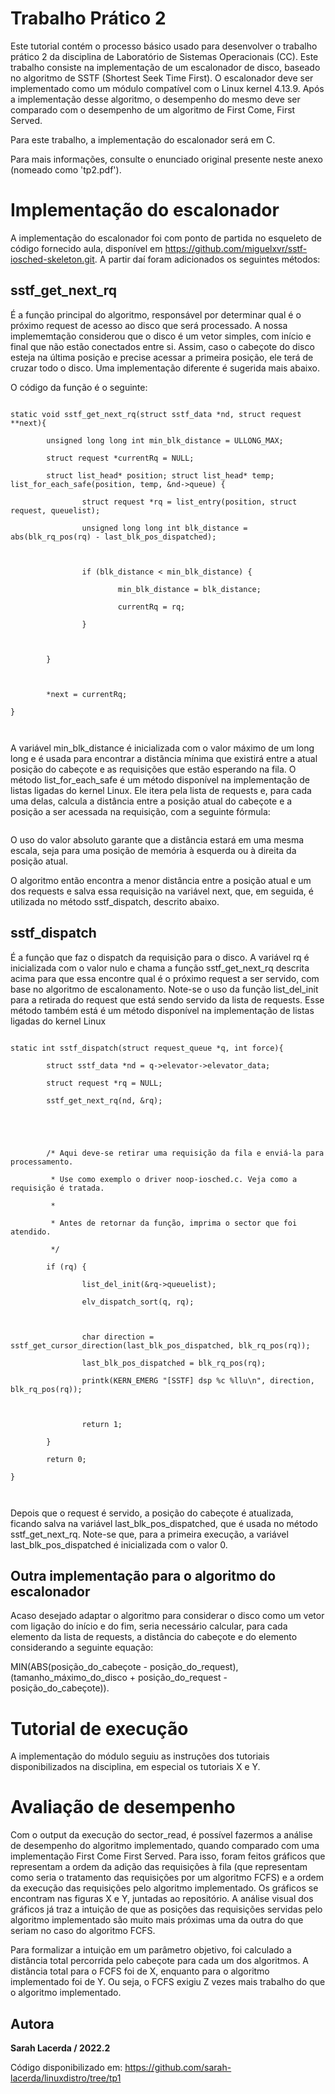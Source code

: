 # Trabalho Prático 2



Este tutorial contém o processo básico usado para desenvolver o trabalho prático 2 da disciplina de Laboratório de Sistemas Operacionais (CC). Este trabalho consiste na implementação de um escalonador de disco, baseado no algoritmo de SSTF (Shortest Seek Time First). O escalonador deve ser implementado como um módulo compatível com o Linux kernel 4.13.9. Após a implementação desse algoritmo, o desempenho do mesmo deve ser comparado com o desempenho de um algoritmo de First Come, First Served.



Para este trabalho, a implementação do escalonador será em C.



Para mais informações, consulte o enunciado original presente neste anexo (nomeado como 'tp2.pdf').





# Implementação do escalonador



A implementação do escalonador foi com ponto de partida no esqueleto de código fornecido aula, disponível em https://github.com/miguelxvr/sstf-iosched-skeleton.git. A partir daí foram adicionados os seguintes métodos:



## sstf_get_next_rq



É a função principal do algoritmo, responsável por determinar qual é o próximo request de acesso ao disco que será processado. A nossa implememtação considerou que o disco é um vetor simples, com início e final que não estão conectados entre si. Assim, caso o cabeçote do disco esteja na última posição e precise acessar a primeira posição, ele terá de cruzar todo o disco. Uma implementação diferente é sugerida mais abaixo.



O código da função é o seguinte:



```

static void sstf_get_next_rq(struct sstf_data *nd, struct request **next){

        unsigned long long int min_blk_distance = ULLONG_MAX;

        struct request *currentRq = NULL;

        struct list_head* position; struct list_head* temp; list_for_each_safe(position, temp, &nd->queue) {

                struct request *rq = list_entry(position, struct request, queuelist);

                unsigned long long int blk_distance = abs(blk_rq_pos(rq) - last_blk_pos_dispatched);



                if (blk_distance < min_blk_distance) {

                        min_blk_distance = blk_distance;

                        currentRq = rq;

                }



        }



        *next = currentRq;

}



```

A variável min_blk_distance é inicializada com o valor máximo de um long long e é usada para encontrar a distãncia mínima que existirá entre a atual posição do cabeçote e as requisições que estão esperando na fila. O método list_for_each_safe é um método disponível na implementação de listas ligadas do kernel Linux. Ele itera pela lista de requests e, para cada uma delas, calcula a distância entre a posição atual do cabeçote e a posição a ser acessada na requisição, com a seguinte fórmula:



```abs(blk_rq_pos(rq) - last_blk_pos_dispatched)

```

O uso do valor absoluto garante que a distância estará em uma mesma escala, seja para uma posição de memória à esquerda ou à direita da posição atual.



O algoritmo então encontra a menor distância entre a posição atual e um dos requests e salva essa requisição na variável next, que, em seguida, é utilizada no método sstf_dispatch, descrito abaixo.



## sstf_dispatch



É a função que faz o dispatch da requisição para o disco. A variável rq é inicializada com o valor nulo e chama a função sstf_get_next_rq descrita acima para que essa encontre qual é o próximo request a ser servido, com base no algoritmo de escalonamento. Note-se o uso da função list_del_init para a retirada do request que está sendo servido da lista de requests. Esse método também está é um método disponível na implementação de listas ligadas do kernel Linux



```

static int sstf_dispatch(struct request_queue *q, int force){

        struct sstf_data *nd = q->elevator->elevator_data;

        struct request *rq = NULL;

        sstf_get_next_rq(nd, &rq);





        /* Aqui deve-se retirar uma requisição da fila e enviá-la para processamento.

         * Use como exemplo o driver noop-iosched.c. Veja como a requisição é tratada.

         *

         * Antes de retornar da função, imprima o sector que foi atendido.

         */

        if (rq) {

                list_del_init(&rq->queuelist);

                elv_dispatch_sort(q, rq);



                char direction = sstf_get_cursor_direction(last_blk_pos_dispatched, blk_rq_pos(rq));

                last_blk_pos_dispatched = blk_rq_pos(rq);

                printk(KERN_EMERG "[SSTF] dsp %c %llu\n", direction, blk_rq_pos(rq));



                return 1;

        }

        return 0;

}



```



Depois que o request é servido, a posição do cabeçote é atualizada, ficando salva na variável last_blk_pos_dispatched, que é usada no método sstf_get_next_rq. Note-se que, para a primeira execução, a variável last_blk_pos_dispatched é inicializada com o valor 0.



## Outra implementação para o algoritmo do escalonador



Acaso desejado adaptar o algoritmo para considerar o disco como um vetor com ligação do início e do fim, seria necessário calcular, para cada elemento da lista de requests, a distância do cabeçote e do elemento considerando a seguinte equação:



MIN(ABS(posição_do_cabeçote - posição_do_request), (tamanho_máximo_do_disco + posição_do_request - posição_do_cabeçote)).





# Tutorial de execução



A implementação do módulo seguiu as instruções dos tutoriais disponibilizados na disciplina, em especial os tutoriais X e Y.





# Avaliação de desempenho



Com o output da execução do sector_read, é possível fazermos a análise de desempenho do algoritmo implementado, quando comparado com uma implementação First Come First Served. Para isso, foram feitos gráficos que representam a ordem da adição das requisições à fila (que representam como seria o tratamento das requisições por um algoritmo FCFS) e a ordem da execução das requisições pelo algoritmo implementado. Os gráficos se encontram nas figuras X e Y, juntadas ao repositório. A análise visual dos gráficos já traz a intuição de que as posições das requisições servidas pelo algoritmo implementado são muito mais próximas uma da outra do que seriam no caso do algoritmo FCFS.



Para formalizar a intuição em um parâmetro objetivo, foi calculado a distância total percorrida pelo cabeçote para cada um dos algoritmos. A distãncia total para o FCFS foi de X, enquanto para o algoritmo implementado foi de Y. Ou seja, o FCFS exigiu Z vezes mais trabalho do que o algoritmo implementado.





## Autora



**Sarah Lacerda / 2022.2**

Código disponibilizado em: https://github.com/sarah-lacerda/linuxdistro/tree/tp1
